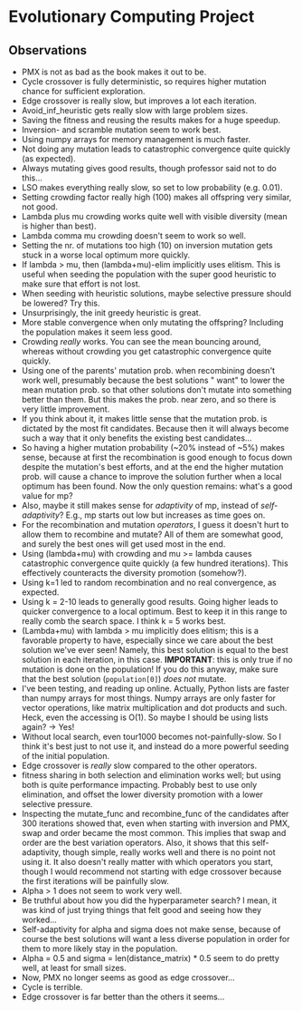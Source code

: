 # Evolutionary Computing Project

## Observations

- PMX is not as bad as the book makes it out to be.
- Cycle crossover is fully deterministic, so requires higher mutation chance for sufficient exploration.
- Edge crossover is really slow, but improves a lot each iteration.
- Avoid_inf_heuristic gets really slow with large problem sizes.
- Saving the fitness and reusing the results makes for a huge speedup.
- Inversion- and scramble mutation seem to work best.
- Using numpy arrays for memory management is much faster.
- Not doing any mutation leads to catastrophic convergence quite quickly (as expected).
- Always mutating gives good results, though professor said not to do this...
- LSO makes everything really slow, so set to low probability (e.g. 0.01).
- Setting crowding factor really high (100) makes all offspring very similar, not good.
- Lambda plus mu crowding works quite well with visible diversity (mean is higher than best).
- Lambda comma mu crowding doesn't seem to work so well.
- Setting the nr. of mutations too high (10) on inversion mutation gets stuck in a worse local optimum more quickly.
- If lambda > mu, then (lambda+mu)-elim implicitly uses elitism. This is useful when seeding the population with the
  super good heuristic to make sure that effort is not lost.
- When seeding with heuristic solutions, maybe selective pressure should be lowered? Try this.
- Unsurprisingly, the init greedy heuristic is great.
- More stable convergence when only mutating the offspring? Including the population makes it seem less good.
- Crowding _really_ works. You can see the mean bouncing around, whereas without crowding you get catastrophic
  convergence quite quickly.
- Using one of the parents' mutation prob. when recombining doesn't work well, presumably because the best solutions "
  want" to lower the mean mutation prob. so that other solutions don't mutate into something better than them. But this
  makes the prob. near zero, and so there is very little improvement.
- If you think about it, it makes little sense that the mutation prob. is dictated by the most fit candidates. Because
  then it will always become such a way that it only benefits the existing best candidates...
- So having a higher mutation probability (~20% instead of ~5%) makes sense, because at first the recombination is good
  enough to focus down despite the mutation's best efforts, and at the end the higher mutation prob. will cause a chance
  to improve the solution further when a local optimum has been found. Now the only question remains: what's a good
  value for mp?
- Also, maybe it still makes sense for _adaptivity_ of mp, instead of _self-adaptivity_? E.g., mp starts out low but
  increases as time goes on.
- For the recombination and mutation _operators_, I guess it doesn't hurt to allow them to recombine and mutate? All of
  them are somewhat good, and surely the best ones will get used most in the end.
- Using (lambda+mu) with crowding and mu >= lambda causes catastrophic convergence quite quickly (a few hundred
  iterations). This effectively counteracts the diversity promotion (somehow?).
- Using k=1 led to random recombination and no real convergence, as expected.
- Using k = 2-10 leads to generally good results. Going higher leads to quicker convergence to a local optimum. Best
  to keep it in this range to really comb the search space. I think k = 5 works best.
- (Lambda+mu) with lambda > mu implicitly does elitism; this is a favorable property to have, especially since we care
  about the best solution we've ever seen! Namely, this best solution is equal to the best solution in each iteration,
  in this case. **IMPORTANT**: this is only true if no mutation is done on the population! If you do this anyway, make
  sure that the best solution (`population[0]`) _does not_ mutate.
- I've been testing, and reading up online. Actually, Python lists are faster than numpy arrays for most things. Numpy
  arrays are only faster for vector operations, like matrix multiplication and dot products and such. Heck, even the
  accessing is O(1). So maybe I should be using lists again? -> Yes!
- Without local search, even tour1000 becomes not-painfully-slow. So I think it's best just to not use it, and instead
  do a more powerful seeding of the initial population.
- Edge crossover is _really_ slow compared to the other operators.
- fitness sharing in both selection and elimination works well; but using both is quite performance impacting. Probably
  best to use only elimination, and offset the lower diversity promotion with a lower selective pressure.
- Inspecting the mutate_func and recombine_func of the candidates after 300 iterations showed that, even when starting
  with inversion and PMX, swap and order became the most common. This implies that swap and order are the best variation
  operators. Also, it shows that this self-adaptivity, though simple, really works well and there is no point not using
  it. It also doesn't really matter with which operators you start, though I would recommend not starting with edge
  crossover because the first iterations will be painfully slow.
- Alpha > 1 does not seem to work very well.
- Be truthful about how you did the hyperparameter search? I mean, it was kind of just trying things that felt good and
  seeing how they worked...
- Self-adaptivity for alpha and sigma does not make sense, because of course the best solutions will want a less diverse
  population in order for them to more likely stay in the population.
- Alpha = 0.5 and sigma = len(distance_matrix) * 0.5 seem to do pretty well, at least for small sizes.
- Now, PMX no longer seems as good as edge crossover...
- Cycle is terrible.
- Edge crossover is far better than the others it seems...
